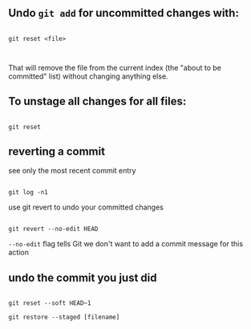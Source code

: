 ## Undo `git add` for uncommitted changes with:

```

git reset <file>

  

```

That will remove the file from the current index (the "about to be committed" list) without changing anything else.

  

## To unstage all changes for all files:

  

```

git reset

```

  

## reverting a commit

see only the most recent commit entry

```

git log -n1

```

use git revert to undo your committed changes

```

git revert --no-edit HEAD

```

`--no-edit` flag tells Git we don't want to add a commit message for this action

  

## undo the commit you just did

```

git reset --soft HEAD~1

git restore --staged [filename]

```